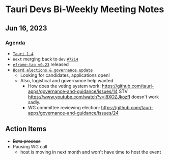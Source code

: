 # Tauri Devs Bi-Weekly Meeting Notes

## Jun 16, 2023

### Agenda

-   [`Tauri 1.4`](https://tauri.app/blog/2023/06/14/tauri-1-4/)
-   `next` merging back to `dev`
    [`#7214`](https://github.com/tauri-apps/tauri/pull/7214)
-   [`eframe-tao v0.23`](https://github.com/tauri-apps/egui/releases/tag/eframe_tao-v0.23.0)
    released
-   [`Board elections & governance update`](https://tauri.app/blog/2023/06/15/tauri-board-elections-and-governance-updates)
    -   Looking for candidates, applications open!
    -   Also, logistical and governance help wanted.
        -   How does the voting system work:
            https://github.com/tauri-apps/governance-and-guidance/issues/14 STV
            https://www.youtube.com/watch?v=l8XOZJkozfI doesn't work sadly.
        -   WG committee reviewing election:
            https://github.com/tauri-apps/governance-and-guidance/issues/24

## Action Items

-   ~~Beta process~~
-   Pausing WG call
    -   host is moving in next month and won't have time to host the event
